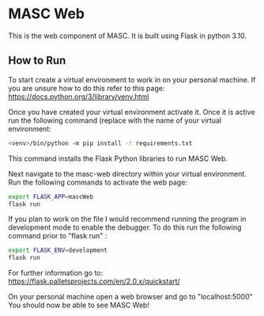# MASC Web

This is the web component of MASC. It is built using Flask in python 3.10.

## How to Run

To start create a virtual environment to work in on your personal machine. If
you are unsure how to do this refer to this page: https://docs.python.org/3/library/venv.html

Once you have created your virtual environment activate it. Once it is active
run the following command (replace <venv> with the name of your virtual environment:

```sh
<venv>/bin/python -m pip install -r requirements.txt
```

This command installs the Flask Python libraries to run MASC Web.

Next navigate to the masc-web directory within your virtual environment. Run the following commands to activate the web page:

```sh
export FLASK_APP=mascWeb
flask run
```

If you plan to work on the file I would recommend running the program in development
mode to enable the debugger. To do this run the following command prior to "flask run" :

```sh
export FLASK_ENV=development
flask run
```

For further information go to: https://flask.palletsprojects.com/en/2.0.x/quickstart/

On your personal machine open a web browser and go to "localhost:5000"
You should now be able to see MASC Web!
